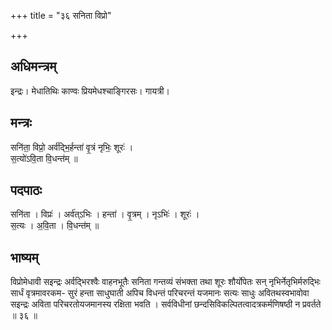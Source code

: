 +++
title = "३६ सनिता विप्रो"

+++
## अधिमन्त्रम्
इन्द्रः। मेधातिथिः काण्वः प्रियमेधश्चाङ्गिरसः। गायत्री।

## मन्त्रः
सनि॑ता॒ विप्रो॒ अर्व॑द्भि॒र्हन्ता॑ वृ॒त्रं नृभिः॒ शूरः॑ ।  
स॒त्यो॑ऽवि॒ता वि॒धन्त॑म् ॥

## पदपाठः
सनि॑ता । विप्रः॑ । अर्व॑त्ऽभिः । हन्ता॑ । वृ॒त्रम् । नृऽभिः॑ । शूरः॑ ।  
स॒त्यः । अ॒वि॒ता । वि॒धन्त॑म् ॥

## भाष्यम्
विप्रोमेधावी सइन्द्रः अर्वद्भिरश्वैः वाहनभूतैः सनिता गन्तव्यं संभक्ता तथा शूरः शौर्योपेतः सन् नृभिर्नेतृभिर्मरुद्भिः सार्धं वृत्रमावरकम- सुरं हन्ता साधुघाती अपिच विधन्तं परिचरन्तं यजमानः सत्यः साधुः अवितथस्वभावोवा सइन्द्रः अविता परिचरतोयजमानस्य रक्षिता भवति । सर्वविधीनां छन्दसिविकल्पितत्वादत्रकर्मणिषष्ठी न प्रवर्तते ॥ ३६ ॥